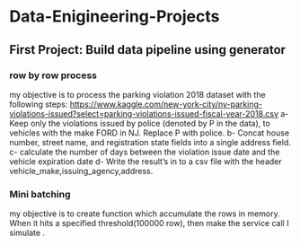 # Data-Enigineering-Projects
## First Project: Build data pipeline using generator 
### row by row process 
my objective is to process the parking violation 2018 dataset with the following steps:
https://www.kaggle.com/new-york-city/ny-parking-violations-issued?select=parking-violations-issued-fiscal-year-2018.csv
a- Keep only the violations issued by police (denoted by P in the data), to vehicles with the make FORD in NJ.
Replace P with police.
b- Concat house number, street name, and registration state fields into a single address field.
c- calculate the number of days between the violation issue date and the vehicle expiration date
d- Write the result’s in to a csv file with the header vehicle_make,issuing_agency,address.


### Mini batching
my objective is to create function which accumulate the rows in memory. When it hits a specified threshold(100000 row), then make the service call I simulate .
